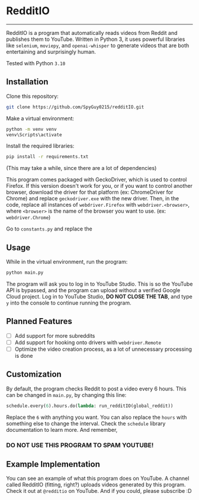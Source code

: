 # RedditIO

---------------------

RedditIO is a program that automatically reads videos from Reddit and publishes them
to YouTube. Written in Python 3, it uses powerful libraries like `selenium`, 
`moviepy`, and `openai-whisper` to generate videos that are both entertaining and
surprisingly human.

Tested with Python `3.10`

## Installation

Clone this repository:

```bash
git clone https://github.com/SpyGuy0215/redditIO.git
```

Make a virtual environment:

```bash
python -m venv venv
venv\Scripts\activate
```

Install the required libraries:

```bash
pip install -r requirements.txt
```
(This may take a while, since there are a lot of dependencies)

This program comes packaged with GeckoDriver, which is used to control Firefox. If
this version doesn't work for you, or if you want to control another browser,
download the driver for that platform (ex: ChromeDriver for Chrome) and replace 
`geckodriver.exe` with the new driver. Then, in the code, replace all instances of
`webdriver.Firefox` with `webdriver.<browser>`, where `<browser>` is the name of 
the browser you want to use. (ex: `webdriver.Chrome`)

Go to `constants.py` and replace the 

## Usage

While in the virtual environment, run the program:

```bash
python main.py
```

The program will ask you to log in to YouTube Studio. This is so the YouTube API
is bypassed, and the program can upload without a verified Google Cloud project.
Log in to YouTube Studio, **DO NOT CLOSE THE TAB**, and type `y` into the console
to continue running the program.

## Planned Features

- [ ] Add support for more subreddits
- [ ] Add support for hooking onto drivers with `webdriver.Remote`
- [ ] Optimize the video creation process, as a lot of unnecessary processing is
      done

## Customization

By default, the program checks Reddit to post a video every 6 hours. This can be
changed in `main.py`, by changing this line:
```python
schedule.every(6).hours.do(lambda: run_redditIO(global_reddit))
```
Replace the `6` with anything you want. You can also replace the `hours` with
something else to change the interval. Check the `schedule` library documentation
to learn more. And remember, 
### **DO NOT USE THIS PROGRAM TO SPAM YOUTUBE!**

## Example Implementation

You can see an example of what this program does on YouTube. A channel called
RedditIO (fitting, right?) uploads videos generated by this program. Check it out
at `@redditio` on YouTube. And if you could, please subscribe :D